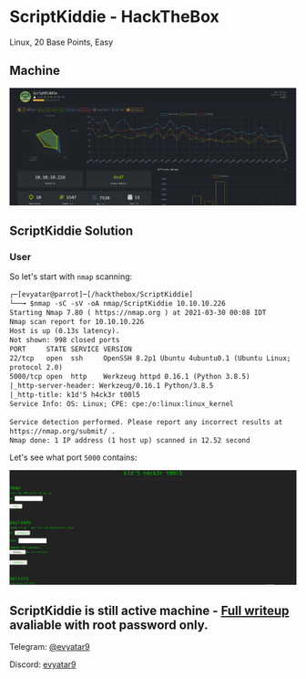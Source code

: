 # ScriptKiddie - HackTheBox
Linux, 20 Base Points, Easy

## Machine

![ScriptKiddie.JPG](images/‏‏ScriptKiddie.JPG)
  
## ScriptKiddie Solution

### User

So let's start with ```nmap``` scanning:

```console
┌─[evyatar@parrot]─[/hackthebox/ScriptKiddie]
└──╼ $nmap -sC -sV -oA nmap/ScriptKiddie 10.10.10.226
Starting Nmap 7.80 ( https://nmap.org ) at 2021-03-30 00:08 IDT
Nmap scan report for 10.10.10.226
Host is up (0.13s latency).
Not shown: 998 closed ports
PORT     STATE SERVICE VERSION
22/tcp   open  ssh     OpenSSH 8.2p1 Ubuntu 4ubuntu0.1 (Ubuntu Linux; protocol 2.0)
5000/tcp open  http    Werkzeug httpd 0.16.1 (Python 3.8.5)
|_http-server-header: Werkzeug/0.16.1 Python/3.8.5
|_http-title: k1d'5 h4ck3r t00l5
Service Info: OS: Linux; CPE: cpe:/o:linux:linux_kernel

Service detection performed. Please report any incorrect results at https://nmap.org/submit/ .
Nmap done: 1 IP address (1 host up) scanned in 12.52 second

```

Let's see what port ```5000``` contains:

![port5000.JPG](images/port5000.JPG)

## ScriptKiddie is still active machine - [Full writeup](ScriptKiddie-Writeup.pdf) avaliable with root password only.

Telegram: [@evyatar9](https://t.me/evyatar9)

Discord: [evyatar9](https://discordapp.com/users/812805349815091251)
